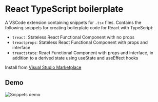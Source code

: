 # React TypeScript boilerplate

A VSCode extension containing snippets for `.tsx` files. Contains the following snippets for creating boilerplate code for React with TypeScript:

- `treact`: Stateless React Functional Component with no props
- `treactprops`: Stateless React Functional Component with props and interface
- `treactstate`: React Functional Component with props and interface, in addition to a derived state using useState and useEffect hooks

Install from [Visual Studio Marketplace](https://marketplace.visualstudio.com/items?itemName=Magssch.react-typescript-boilerplate)

## Demo

![Snippets demo](https://media.giphy.com/media/KmPcp4aZ0GSEgARLEt/giphy.gif)
